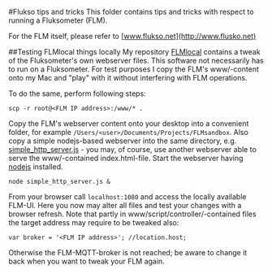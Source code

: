#Flukso tips and tricks
This folder contains tips and tricks with respect to running a Fluksometer (FLM).

For the FLM itself, please refer to [www.flukso.net](http://www.flusko.net)

##Testing FLMlocal things locally
My repository [FLMlocal](https://github.com/gebhardm/flmlocal) contains a tweak of the Fluksometer's own webserver files. This software not necessarily has to run on a Fluksometer. For test purposes I copy the FLM's www/-content onto my Mac and "play" with it without interfering with FLM operations.

To do the same, perform following steps:

	scp -r root@<FLM IP address>:/www/* .
	
Copy the FLM's webserver content onto your desktop into a convenient folder, for example `/Users/<user>/Documents/Projects/FLMsandbox`.
Also copy a simple nodejs-based webserver into the same directory, e.g. [simple_http_server.js](simple_http_server.js) - you may, of course, use another webserver able to serve the www/-contained index.html-file.
Start the webserver having [nodejs](nodejs.org) installed.

	node simple_http_server.js &
	
From your browser call `localhost:1080` and access the locally available FLM-UI.
Here you now may alter all files and test your changes with a browser refresh.
Note that partly in www/script/controller/-contained files the target address may require to be tweaked also:

	var broker = '<FLM IP address>'; //location.host;
	
Otherwise the FLM-MQTT-broker is not reached; be aware to change it back when you want to tweak your FLM again.
